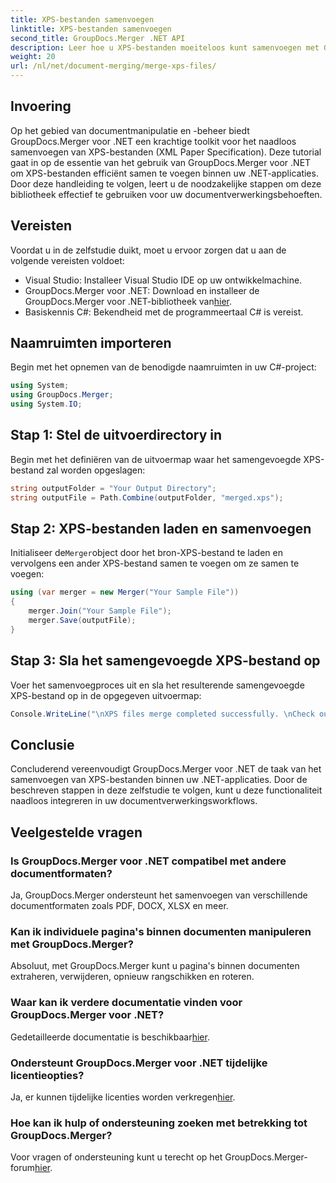 ```yaml
---
title: XPS-bestanden samenvoegen
linktitle: XPS-bestanden samenvoegen
second_title: GroupDocs.Merger .NET API
description: Leer hoe u XPS-bestanden moeiteloos kunt samenvoegen met GroupDocs.Merger voor .NET. Vereenvoudig de documentverwerking in uw .NET-applicaties.
weight: 20
url: /nl/net/document-merging/merge-xps-files/
---
```

## Invoering
Op het gebied van documentmanipulatie en -beheer biedt GroupDocs.Merger voor .NET een krachtige toolkit voor het naadloos samenvoegen van XPS-bestanden (XML Paper Specification). Deze tutorial gaat in op de essentie van het gebruik van GroupDocs.Merger voor .NET om XPS-bestanden efficiënt samen te voegen binnen uw .NET-applicaties. Door deze handleiding te volgen, leert u de noodzakelijke stappen om deze bibliotheek effectief te gebruiken voor uw documentverwerkingsbehoeften.
## Vereisten
Voordat u in de zelfstudie duikt, moet u ervoor zorgen dat u aan de volgende vereisten voldoet:
- Visual Studio: Installeer Visual Studio IDE op uw ontwikkelmachine.
-  GroupDocs.Merger voor .NET: Download en installeer de GroupDocs.Merger voor .NET-bibliotheek van[hier](https://releases.groupdocs.com/merger/net/).
- Basiskennis C#: Bekendheid met de programmeertaal C# is vereist.

## Naamruimten importeren
Begin met het opnemen van de benodigde naamruimten in uw C#-project:
```csharp
using System; 
using GroupDocs.Merger;
using System.IO;
```
## Stap 1: Stel de uitvoerdirectory in
Begin met het definiëren van de uitvoermap waar het samengevoegde XPS-bestand zal worden opgeslagen:
```csharp
string outputFolder = "Your Output Directory";
string outputFile = Path.Combine(outputFolder, "merged.xps");
```
## Stap 2: XPS-bestanden laden en samenvoegen
 Initialiseer de`Merger`object door het bron-XPS-bestand te laden en vervolgens een ander XPS-bestand samen te voegen om ze samen te voegen:
```csharp
using (var merger = new Merger("Your Sample File"))
{
    merger.Join("Your Sample File");
    merger.Save(outputFile);
}
```
## Stap 3: Sla het samengevoegde XPS-bestand op
Voer het samenvoegproces uit en sla het resulterende samengevoegde XPS-bestand op in de opgegeven uitvoermap:
```csharp
Console.WriteLine("\nXPS files merge completed successfully. \nCheck output in {0}", outputFolder);
```

## Conclusie
Concluderend vereenvoudigt GroupDocs.Merger voor .NET de taak van het samenvoegen van XPS-bestanden binnen uw .NET-applicaties. Door de beschreven stappen in deze zelfstudie te volgen, kunt u deze functionaliteit naadloos integreren in uw documentverwerkingsworkflows.

## Veelgestelde vragen
### Is GroupDocs.Merger voor .NET compatibel met andere documentformaten?
Ja, GroupDocs.Merger ondersteunt het samenvoegen van verschillende documentformaten zoals PDF, DOCX, XLSX en meer.
### Kan ik individuele pagina's binnen documenten manipuleren met GroupDocs.Merger?
Absoluut, met GroupDocs.Merger kunt u pagina's binnen documenten extraheren, verwijderen, opnieuw rangschikken en roteren.
### Waar kan ik verdere documentatie vinden voor GroupDocs.Merger voor .NET?
 Gedetailleerde documentatie is beschikbaar[hier](https://tutorials.groupdocs.com/merger/net/).
### Ondersteunt GroupDocs.Merger voor .NET tijdelijke licentieopties?
 Ja, er kunnen tijdelijke licenties worden verkregen[hier](https://purchase.groupdocs.com/temporary-license/).
### Hoe kan ik hulp of ondersteuning zoeken met betrekking tot GroupDocs.Merger?
 Voor vragen of ondersteuning kunt u terecht op het GroupDocs.Merger-forum[hier](https://forum.groupdocs.com/c/merger/32).